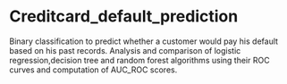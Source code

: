 # Creditcard_default_prediction

Binary classification to predict whether a customer would pay his default based on his past records.
Analysis and comparison of logistic regression,decision tree and random forest algorithms using their ROC curves and computation of AUC_ROC scores.
